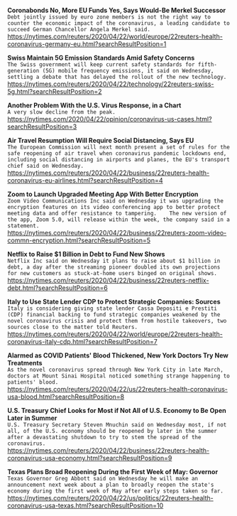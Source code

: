 **Coronabonds No, More EU Funds Yes, Says Would-Be Merkel Successor**\
`Debt jointly issued by euro zone members is not the right way to counter the economic impact of the coronavirus, a leading candidate to succeed German Chancellor Angela Merkel said.`\
https://nytimes.com/reuters/2020/04/22/world/europe/22reuters-health-coronavirus-germany-eu.html?searchResultPosition=1

**Swiss Maintain 5G Emission Standards Amid Safety Concerns**\
`The Swiss government will keep current safety standards for fifth-generation (5G) mobile frequency emissions, it said on Wednesday, settling a debate that has delayed the rollout of the new technology.`\
https://nytimes.com/reuters/2020/04/22/technology/22reuters-swiss-5g.html?searchResultPosition=2

**Another Problem With the U.S. Virus Response, in a Chart**\
`A very slow decline from the peak.`\
https://nytimes.com/2020/04/22/opinion/coronavirus-us-cases.html?searchResultPosition=3

**Air Travel Resumption Will Require Social Distancing, Says EU**\
`The European Commission will next month present a set of rules for the safe reopening of air travel when coronavirus pandemic lockdowns end, including social distancing in airports and planes, the EU's transport chief said on Wednesday.`\
https://nytimes.com/reuters/2020/04/22/business/22reuters-health-coronavirus-eu-airlines.html?searchResultPosition=4

**Zoom to Launch Upgraded Meeting App With Better Encryption**\
`Zoom Video Communications Inc said on Wednesday it was upgrading the encryption features on its video conferencing app to better protect meeting data and offer resistance to tampering.    The new version of the app, Zoom 5.0, will release within the week, the company said in a statement.`\
https://nytimes.com/reuters/2020/04/22/business/22reuters-zoom-video-commn-encryption.html?searchResultPosition=5

**Netflix to Raise $1 Billion in Debt to Fund New Shows**\
`Netflix Inc said on Wednesday it plans to raise about $1 billion in debt, a day after the streaming pioneer doubled its own projections for new customers as stuck-at-home users binged on original shows.`\
https://nytimes.com/reuters/2020/04/22/business/22reuters-netflix-debt.html?searchResultPosition=6

**Italy to Use State Lender CDP to Protect Strategic Companies: Sources**\
`Italy is considering giving state lender Cassa Depositi e Prestiti (CDP) financial backing to fund strategic companies weakened by the novel coronavirus crisis and protect them from hostile takeovers, two sources close to the matter told Reuters.`\
https://nytimes.com/reuters/2020/04/22/world/europe/22reuters-health-coronavirus-italy-cdp.html?searchResultPosition=7

**Alarmed as COVID Patients' Blood Thickened, New York Doctors Try New Treatments**\
`As the novel coronavirus spread through New York City in late March, doctors at Mount Sinai Hospital noticed something strange happening to patients' blood. `\
https://nytimes.com/reuters/2020/04/22/us/22reuters-health-coronavirus-usa-blood.html?searchResultPosition=8

**U.S. Treasury Chief Looks for Most if Not All of U.S. Economy to Be Open Later in Summer**\
`U.S. Treasury Secretary Steven Mnuchin said on Wednesday most, if not all, of the U.S. economy should be reopened by later in the summer after a devastating shutdown to try to stem the spread of the coronavirus. `\
https://nytimes.com/reuters/2020/04/22/business/22reuters-health-coronavirus-usa-economy.html?searchResultPosition=9

**Texas Plans Broad Reopening During the First Week of May: Governor**\
`Texas Governor Greg Abbott said on Wednesday he will make an announcement next week about a plan to broadly reopen the state's economy during the first week of May after early steps taken so far.`\
https://nytimes.com/reuters/2020/04/22/us/politics/22reuters-health-coronavirus-usa-texas.html?searchResultPosition=10

